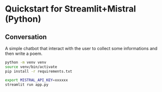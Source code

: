 
# Quickstart for Streamlit+Mistral (Python)

## Conversation

A simple chatbot that interact with the user to collect some informations and then write a poem.

```bash
python -m venv venv
source venv/bin/activate
pip install -r requirements.txt

export MISTRAL_API_KEY=xxxxxx
streamlit run app.py
```
